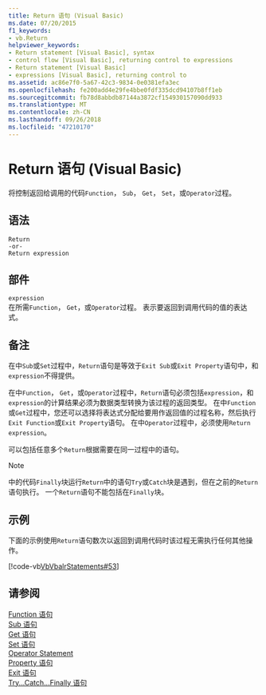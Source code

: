 ```yaml
---
title: Return 语句 (Visual Basic)
ms.date: 07/20/2015
f1_keywords:
- vb.Return
helpviewer_keywords:
- Return statement [Visual Basic], syntax
- control flow [Visual Basic], returning control to expressions
- Return statement [Visual Basic]
- expressions [Visual Basic], returning control to
ms.assetid: ac86e7f0-5a67-42c3-9834-0e0381efa3ec
ms.openlocfilehash: fe200add4e29fe4bbe0fdf335dcd94107b8ff1eb
ms.sourcegitcommit: fb78d8abbdb87144a3872cf154930157090dd933
ms.translationtype: MT
ms.contentlocale: zh-CN
ms.lasthandoff: 09/26/2018
ms.locfileid: "47210170"
---
```

# <a name="return-statement-visual-basic"></a>Return 语句 (Visual Basic)
将控制返回给调用的代码`Function`， `Sub`， `Get`， `Set`，或`Operator`过程。  
  
## <a name="syntax"></a>语法  
  
```  
Return  
-or-  
Return expression  
```  
  
## <a name="part"></a>部件  
 `expression`  
 在所需`Function`， `Get`，或`Operator`过程。 表示要返回到调用代码的值的表达式。  
  
## <a name="remarks"></a>备注  
 在中`Sub`或`Set`过程中，`Return`语句是等效于`Exit Sub`或`Exit Property`语句中，和`expression`不得提供。  
  
 在中`Function`， `Get`，或`Operator`过程中，`Return`语句必须包括`expression`，和`expression`的计算结果必须为数据类型转换为该过程的返回类型。 在中`Function`或`Get`过程中，您还可以选择将表达式分配给要用作返回值的过程名称，然后执行`Exit Function`或`Exit Property`语句。 在中`Operator`过程中，必须使用`Return expression`。  
  
 可以包括任意多个`Return`根据需要在同一过程中的语句。  
  
> [!NOTE]
>  中的代码`Finally`块运行`Return`中的语句`Try`或`Catch`块是遇到，但在之前的`Return`语句执行。 一个`Return`语句不能包括在`Finally`块。  
  
## <a name="example"></a>示例  
 下面的示例使用`Return`语句数次以返回到调用代码时该过程无需执行任何其他操作。  
  
 [!code-vb[VbVbalrStatements#53](../../../visual-basic/language-reference/error-messages/codesnippet/VisualBasic/return-statement_1.vb)]  
  
## <a name="see-also"></a>请参阅  
 [Function 语句](../../../visual-basic/language-reference/statements/function-statement.md)  
 [Sub 语句](../../../visual-basic/language-reference/statements/sub-statement.md)  
 [Get 语句](../../../visual-basic/language-reference/statements/get-statement.md)  
 [Set 语句](../../../visual-basic/language-reference/statements/set-statement.md)  
 [Operator Statement](../../../visual-basic/language-reference/statements/operator-statement.md)  
 [Property 语句](../../../visual-basic/language-reference/statements/property-statement.md)  
 [Exit 语句](../../../visual-basic/language-reference/statements/exit-statement.md)  
 [Try...Catch...Finally 语句](../../../visual-basic/language-reference/statements/try-catch-finally-statement.md)
